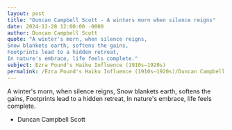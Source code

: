 ```yaml
---
layout: post
title: "Duncan Campbell Scott - A winters morn when silence reigns"
date: 2024-12-28 12:00:00 -0000
author: Duncan Campbell Scott
quote: "A winter's morn, when silence reigns, 
Snow blankets earth, softens the gains, 
Footprints lead to a hidden retreat, 
In nature's embrace, life feels complete."
subject: Ezra Pound's Haiku Influence (1910s–1920s)
permalink: /Ezra Pound's Haiku Influence (1910s–1920s)/Duncan Campbell Scott/Duncan Campbell Scott - A winters morn when silence reigns
---
```


A winter's morn, when silence reigns, 
Snow blankets earth, softens the gains, 
Footprints lead to a hidden retreat, 
In nature's embrace, life feels complete.

- Duncan Campbell Scott

